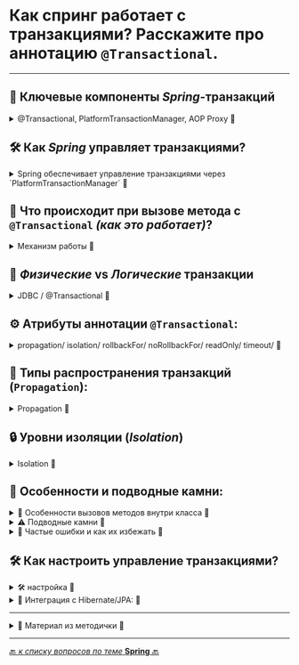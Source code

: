 # Как спринг работает с транзакциями? Расскажите про аннотацию `@Transactional`.

---
## 🧩 Ключевые компоненты _Spring_-транзакций
<details>
        <summary>@Transactional, PlatformTransactionManager, AOP Proxy 🔽</summary>


| Компонент                           | 	Описание                                                                       |
|:------------------------------------|:--------------------------------------------------------------------------------|
| `@Transactional`                    | **Помечает** методы или классы, которые должны выполняться транзакционно.       |
| `PlatformTransactionManager`        | Управляет **физическим** открытием/закрытием транзакций.                        |
| **AOP Proxy**                       | Создается _Spring_ для **перехвата вызовов** методов и управления транзакциями. |
| `TransactionSynchronizationManager` | Хранит контекст транзакции в `ThreadLocal` для **текущего** потока.             |

---
</details>



## 🛠️ Как _Spring_ управляет транзакциями? 

<details>
        <summary>Spring обеспечивает управление транзакциями через `PlatformTransactionManager` 🔽</summary>

который **абстрагирует** взаимодействие с источниками данных (`JDBC`, `Hibernate`, `JPA`).  
Транзакции гарантируют `атомарность`, `согласованность`, `изоляцию` и `долговечность` (**ACID**).

![ACID](/ITM/ITM04_SQL/imgs/2025-04-02_13-46-00.png)

---
</details>



## 🌟 Что происходит при вызове метода с `@Transactional` _(как это работает)_?

<details>
        <summary>Механизм работы 🔽</summary>

1. **Создание прокси**.
   * Spring создаёт прокси для бина с `@Transactional` (_через `TransactionInterceptor`_).
   * Прокси оборачивает вызов метода транзакционной логикой.


2. **Начало транзакции**:
   * `TransactionInterceptor` вызывает `PlatformTransactionManager`;
   * Менеджер решает:
     * Создать ли новый `EntityManager`/`Session` (_для JPA/Hibernate_).
     * Начать ли новую транзакцию или использовать текущую (_зависит от `propagation`_).
   * Открывается соединение с БД, устанавливается `autoCommit=false`.
   * Контекст транзакции сохраняется в `ThreadLocal`.

3. **Выполнение метода**:
   * Вызывается целевой метод (_например, `service.save()`_).
   * Все операции с БД (_через `EntityManager`/`Session`_) используют текущее соединение.
   * Для JPA: `EntityManager` — прокси, который делегирует вызовы текущему `EntityManager` в потоке.


3. **Завершение транзакции**:
   * При успехе: `TransactionInterceptor` вызывает `commit` через `PlatformTransactionManager`.
   * При исключении: Вызывается `rollback`.
   * Соединение и `EntityManager`/`Session` закрываются или возвращаются в пул.

---
</details>



## 🎯 _Физические_ vs _Логические_ транзакции

<details>
        <summary>JDBC / @Transactional 🔽</summary>

* **Физические**: Реальные  _JDBC_ / _JPA_ транзакции (_открытие/ закрытие соединений_).


* **Логические**: Методы, помеченные `@Transactional` (_могут быть вложенными_).

> **Пример**: `REQUIRES_NEW` внутри транзакции → ДВЕ физические транзакции.

> Если метод с `Propagation.REQUIRES_NEW` вызывается внутри другой транзакции, 
> будут созданы две физические транзакции (_два соединения_).
> 
---
</details>



## ⚙️ Атрибуты аннотации `@Transactional`:

<details>
        <summary>propagation/ isolation/ rollbackFor/ noRollbackFor/ readOnly/ timeout/ 🔽</summary>


| Атрибут         | 	Описание                                                                         | 	Значение по умолчанию   |
|:----------------|:----------------------------------------------------------------------------------|:-------------------------|
| `propagation`   | Поведение при вызове транзакционного метода (_напр._ `REQUIRED`, `REQUIRES_NEW`). | `REQUIRED`               |
| `isolation`     | Уровень изоляции транзакции (_напр. `READ_COMMITTED`, `SERIALIZABLE`, и т.д._)    | `DEFAULT`/ Зависит от БД |
| `rollbackFor`   | Откат транзакции при заданном исключении.                                         | `RuntimeException`       |
| `noRollbackFor` | Исключения, которые НЕ вызывают откат.                                            | Пусто                    |
| `readOnly`      | Только для чтения (_оптимизация_).                                                | `false`                  |
| `timeout`       | Таймаут выполнения транзакции.                                                    | -1 (_нет ограничения_)   |
|

---
</details>


## 🚧 Типы распространения транзакций (`Propagation`):

<details>
        <summary>Propagation 🔽</summary>

Параметр `propagation` определяет, как транзакция ведёт себя, если вызывается внутри другой транзакции или без неё. 
Это критично для управления вложенными вызовами.


| Propagation       | 	Описание поведения                                                                           |
|:------------------|:----------------------------------------------------------------------------------------------|
| `REQUIRED` ✅      | Использует **существующую** транзакцию или создаёт новую. <br>Самый распространённый вариант. |
| `REQUIRES_NEW` ✨  | Всегда **создаёт новую** транзакцию, **приостанавливая старую**.                              |
| `NESTED` 📍       | Создаёт `savepoint` (_если БД поддерживает_), **иначе новую** транзакцию.                     |
| `MANDATORY` 🚨    | **Требует существующую** транзакцию, иначе выбросит **исключение**.                           |
| `SUPPORTS` 🔄     | Выполняется в **существующей** транзакции, если нет — **без транзакции**.                     |
| `NOT_SUPPORTED` ❌ | **Приостанавливает** текущую транзакцию (если есть), выполняется **без транзакции**.          |
| `NEVER` ⛔️        | **Запрещает** выполнение в транзакции, иначе **исключение**.                                  |

### Пояснение:
* `REQUIRED` подходит для большинства случаев, так как минимизирует количество транзакций.


* `REQUIRES_NEW` полезен, когда нужно изолировать операцию (_например, логирование_), 
чтобы она не откатилась вместе с внешней транзакцией.


* `NESTED` требует поддержки _savepoints_ в БД (`например, PostgreSQL, Oracle`), 
иначе ведёт себя как `REQUIRED`.

---
</details>



## 🔒 Уровни изоляции (_Isolation_) 

<details>
        <summary>Isolation 🔽</summary>

Уровень изоляции определяет, как транзакции видят изменения других транзакций, 
предотвращая проблемы вроде грязного чтения, неповторяющегося чтения или фантомного чтения 
(более подробно см.тему [SQL](/ITM/ITM04_SQL/sql.md), _26. Расскажите про уровни изолированности транзакций._).

| Уровень              | Описание                                                                        |
|:---------------------|:--------------------------------------------------------------------------------|
| **DEFAULT**          | Использует настройки БД (_обычно `READ_COMMITTED` для большинства БД_).         |
| **READ_UNCOMMITTED** | Разрешает чтение неподтверждённых данных (грязное чтение). Низкая изоляция.     |
| **READ_COMMITTED**   | Предотвращает грязное чтение, но возможны неповторяющиеся чтения.               |
| **REPEATABLE_READ**  | Предотвращает неповторяющиеся чтения, но возможны фантомные чтения.             |
| **SERIALIZABLE**     | **Полная изоляция**, предотвращает все аномалии, но снижает производительность. |

### Пояснение:
* `DEFAULT` **безопасен**, так как использует настройки БД.
* `SERIALIZABLE` редко используется из-за высокой нагрузки, но подходит для критически важных операций.
* Выбор уровня зависит от требований к согласованности данных и производительности.

---
</details>



## 📌 Особенности и подводные камни:

<details>
        <summary>📝 Особенности вызовов методов внутри класса 🔽</summary>

| Сценарий                                                          | 	Описание                                                                                  |
|:------------------------------------------------------------------|:-------------------------------------------------------------------------------------------|
| `@Transactional` метод → внутренний метод с `@Transactional`      | 	⚠️ **Нет новой транзакции** (_вызов через `this`, минуя прокси_)/ Вызов идет мимо прокси. |
| метод БЕЗ `@Transactional` → внутренний метод с `@Transactional`  | 	⚠️ **Транзакция не создаётся**/ Вызов идет мимо прокси.                                   |
| Вызов между разными классами (`@Transactional` → `@Transactional` | 	✅ Создаётся новый прокси, возможны две разные транзакции, в зависимости от `propagation`. |

---
### Важно:
Для обхода ограничения вызова методов внутри одного класса
можно использовать **self-injection** (_внедрение самого себя через контекст_).

```java
@Service
public class OrderService {

    @Autowired
    @Lazy  // Ленивое внедрение для избежания циклической зависимости
    private OrderService self; 

    public void processOrder() {
        // Вызов через self → срабатывает прокси
        self.updateInventory(); 
    }

    @Transactional(propagation = Propagation.REQUIRES_NEW)
    public void updateInventory() {
        // Логика обновления инвентаря...
    }
}
```
> Как это работает? 
> * `self` ссылается на **прокси-объект** класса `OrderService`, который управляет транзакциями.
> * Вызов `self.updateInventory()` перехватывается Spring AOP → **создается новая транзакция**.

---
</details>



<details>
        <summary>⚠️ Подводные камни 🔽</summary>

### 1. Ограничения AOP-прокси:
* `@Transactional` работает только через прокси, 
поэтому не срабатывает при вызове метода внутри того же класса (_self-call_).

* **Почему?** Прокси перехватывает только внешние вызовы (_через Spring-контекст_). 
Внутренний вызов (_через_ `this`) **обходит прокси**.

* **Решение:**
  * **Self-injection**: Внедрить бин самого себя через `@Autowired` с `@Lazy`.
  * Вынести метод в другой бин.
  * Использовать аспект напрямую (_редко_).

### 2. Внутренние вызовы:
* **Сценарий 1**: Метод с `@Transactional` вызывает другой метод с `@Transactional` 
в том же классе → новая транзакция **не создаётся**, используется текущая.

* **Сценарий 2**: Метод без `@Transactional` вызывает метод с `@Transactional` 
в том же классе → транзакция **не создаётся**.

* **Сценарий 3**: Вызов метода с `@Transactional` в другом классе → поведение зависит от `propagation`.

* **Пояснение**: Это **ограничение AOP**. Для создания новой транзакции нужен вызов **через прокси**.

### 3. `Rollback` по умолчанию:
* Откат происходит только для **непроверяемых** исключений (`RuntimeException`, `Error`).

* Для **проверяемых** исключений (_`Checked Exception`, например, `IOException`_) 
нужно явно указать `rollbackFor = {IOException.class}`.

* **Пояснение**: Это сделано, чтобы избежать неожиданных откатов для исключений, которые можно обработать.

### 4. `Read-only` транзакции:
* `readOnly = true` сообщает Hibernate/JPA, что транзакция **только для чтения**:
  * Отключает проверку "_грязных_" изменений (`dirty checking`).
  * Может оптимизировать запросы в некоторых БД.
* Не все БД эффективно поддерживают `readonly`-режим.
* **Пояснение**: Используйте для операций, которые гарантированно не изменяют данные.

### 5. Таймауты:
* Параметр `timeout` задаёт максимальное время выполнения транзакции.
* Если время **истекает**, транзакция **откатывается**, выбрасывается **исключение**.
* **Пояснение**: Полезно для предотвращения зависания долгих операций.

### 6. Ленивая загрузка:
* Доступ к ленивым коллекциям (`lazy-loaded`) вне транзакции вызывает `LazyInitializationException`.
* **Решение**: Используйте `@Transactional` для методов, работающих с ленивыми данными, 
или загружайте данные явно (`eager fetching`).

### 7. _Физические_ vs _Логические_ транзакции:
* **Физическая транзакция**: Реальное соединение с БД (_JDBC_ `Connection`).
* **Логическая транзакция**: Область действия метода с `@Transactional`.
* **Например**, `REQUIRES_NEW` создаёт новое физическое соединение, а `NESTED` — _savepoint_ в текущем соединении.
* **Пояснение**: Это важно для понимания ресурсов, которые использует приложение.

### 8. Многопоточность:
* Каждая транзакция привязана к своему потоку (`ThreadLocal`).
* Параллельные потоки → параллельные транзакции, которые взаимодействуют согласно уровню изоляции.
* **Пояснение**: Это обеспечивает изоляцию, но может привести к блокировкам в БД.

#### 🌟 Важно: ⚠️
Используйте аннотацию **на уровне сервиса**, избегайте внутренних вызовов,
явно управляйте типами распространения и уровнями изоляции транзакций.

---
</details>



<details>
        <summary>🚫 Частые ошибки и как их избежать  🔽</summary>

### 1.  `Self-call` и отсутствие транзакции:
* **Проблема**: Внутренний вызов метода с @Transactional в том же классе не создаёт транзакцию.
* **Решение**: Используйте `self-injection`:

```java
@Service
public class MyService {
    private MyService self;

    @Autowired
    public void setSelf(@Lazy MyService self) {
        this.self = self;
    }

    public void method() {
        self.transactionalMethod();
    }

    @Transactional(propagation = Propagation.REQUIRES_NEW)
    public void transactionalMethod() {
        // Логика
    }
}
```

### 2. Неправильный rollback:
* **Проблема**: Проверяемые исключения не вызывают откат.
* **Решение**: Укажите `rollbackFor`:

```java
@Transactional(rollbackFor = IOException.class)
public void method() throws IOException {
    // Логика
}
```

### 3. `LazyInitializationException`:
* **Проблема**: Доступ к ленивым коллекциям вне транзакции.
* **Решение**: Убедитесь, что метод с доступом к коллекциям помечен `@Transactional`.

### 4. Долгие транзакции:
* **Проблема**: Долгие транзакции блокируют ресурсы БД.
* **Решение**: Установите `timeout` или оптимизируйте запросы.

### 5. Неправильный менеджер транзакций:
* **Проблема**: Использование `DataSourceTransactionManager` с Hibernate/JPA.
* **Решение**: Используйте `JpaTransactionManager` или `HibernateTransactionManager`.

---
</details>

## 🛠️ Как настроить управление транзакциями?

<details>
        <summary>🛠 настройка 🔽</summary>

* В конфигурации Spring:

```java
@Configuration
@EnableTransactionManagement
public class AppConfig {
    @Bean
    public PlatformTransactionManager txManager(DataSource dataSource) {
    return new DataSourceTransactionManager(dataSource);
    }
}
```

* В Spring Boot (`@EnableTransactionManagement` _по умолчанию_):
    * `DataSourceTransactionManager` достаточно указать bean `DataSource`.

---
</details>



<details>
        <summary>🔄 Интеграция с Hibernate/JPA: 🔽</summary>

При использовании Hibernate/JPA используйте `JpaTransactionManager`
или `HibernateTransactionManager` вместо `DataSourceTransactionManager`.

* Сессия (`Session`) Hibernate будет синхронизироваться с транзакцией Spring.
* Не нужно вручную управлять `Session`.

Конфигурация:

```java
@Bean
public PlatformTransactionManager txManager(EntityManagerFactory emf) {
    return new JpaTransactionManager(emf);
}
```

---
</details>



---



<details>
        <summary>📝 Материал из методички 🔽</summary>


```text
***** из методички *****
Хорошая статья - marcobehler.com/guides/spring-transaction-management-transactional-in-depth
Коротко: Spring создает прокси для всех классов, помеченных @Transactional 
(либо если любой из методов класса помечен этой аннотацией), что позволяет вводить 
транзакционную логику до и после вызываемого метода. 
При вызове такого метода происходит следующее:
- proxy, который создал Spring, создаёт persistence context (или соединение с базой),
- открывает в нём транзакцию и сохраняет всё это в контексте нити исполнения (натурально, в ThreadLocal).
- По мере надобности всё сохранённое достаётся и внедряется в бины.

Таким образом, если в вашем коде есть несколько параллельных нитей, у вас будет 
и несколько параллельных транзакций, которые будут взаимодействовать друг с другом согласно уровням изоляции.

Что произойдёт, если один метод с @Transactional вызовет другой метод с @Transactional?
Если это происходит в рамках одного сервиса, то второй транзакционный метод будет считаться частью первого, 
так как вызван у него изнутри, а так как спринг не знает о внутреннем вызове, 
то не создаст прокси для второго метода.
(Обернуто в проски будет а вот транзакция создана не будет если из 2 класса вызван метод то транзакция будет)

Что произойдёт, если один метод БЕЗ @Transactional вызовет другой метод с @Transactional?
Так как spring не знает о внутреннем вызове, то не создаст прокси для второго метода.

Будет ли транзакция откачена, если будет брошено исключение, которое указано в контракте метода?
Если в контракте описано это исключение, то она не откатится. 
Unchecked исключения в транзакционном методе можно ловить, а можно и не ловить.

Значения атрибута propagation у аннотации:
REQUIRED — применяется по умолчанию. При входе в @Transactional метод будет использована 
    уже существующая транзакция или создана новая транзакция, если никакой ещё нет
REQUIRES_NEW — новая транзакция всегда создаётся при входе метод, ранее созданные транзакции 
    приостанавливаются до момента возврата из метода.
NESTED — корректно работает только с базами данных, которые умеют savepoints. 
    При входе в метод в уже существующей транзакции создаётся savepoint, который по результатам 
    выполнения метода будет либо сохранён, либо откачен. 
    Все изменения, внесённые методом, подтвердятся только поздее, с подтверждением всей транзакции. 
    Если текущей транзакции не существует, будет создана новая.
MANDATORY — всегда используется существующая транзакция и кидается исключение, если текущей транзакции нет.
SUPPORTS — метод с этим правилом будет использовать текущую транзакцию, 
    если она есть, либо будет исполнятся без транзакции, если её нет.
NOT_SUPPORTED — при входе в метод текущая транзакция, если она есть, 
    будет приостановлена и метод будет выполняться без транзакции.
NEVER — явно запрещает исполнение в контексте транзакции. 
    Если при входе в метод будет существовать транзакция, будет выброшено исключение.
    
Остальные атрибуты:
rollbackFor = Exception.class - если какой-либо метод выбрасывает указанное исключение, 
    контейнер всегда откатывает текущую транзакцию. По умолчанию отлавливает RuntimeException
noRollbackFor = Exception.class - указание того, что любое исключение, 
    кроме заданных, должно приводить к откату транзакции.
rollbackForClassName и noRollbackForClassName - для задания имен исключений в строковом виде.
readOnly - разрешает только операции чтения.
В свойстве transactionManager хранится ссылка на менеджер транзакций, определенный в конфигурации Spring.
timeOut - По умолчанию используется таймаут, установленный по умолчанию для базовой транзакционной системы. 
    Сообщает менеджеру tx о продолжительности времени, чтобы дождаться простоя tx, 
    прежде чем принять решение об откате не отвечающих транзакций.
isolation - уровень изолированности транзакций


Подробно:
Для работы с транзакциями Spring Framework использует AOP-прокси:
Для включения возможности управления транзакциями нужно разместить 
аннотацию @EnableTransactionManagement у класса конфигурации @Configuration.
Она означает, что классы, помеченные @Transactional, должны быть обернуты аспектом транзакций. 
Отвечает за регистрацию необходимых компонентов Spring, таких как TransactionInterceptor и советы прокси. 
Регистрируемые компоненты помещают перехватчик в стек вызовов при вызове методов @Transactional. 
Если мы используем Spring Boot и имеем зависимости spring-data-* или spring-tx, 
то управление транзакциями будет включено по умолчанию.
Пропагейшн работает только если метод вызывает другой метод в другом сервисе. 
Если метод вызывает другой метод в этом же сервисе, то используется this и вызов проходит мимо прокси.
Это ограничение можно обойти при помощи self-injection.
Слой логики(Service) - лучшее место для @Transactional.

Помечая @Transactional класс @Service, то все его методы станут транзакционными. 
Так, при вызове, например, метода save() произойдет примерно следующее:
1. Вначале мы имеем:
❖        класс TransactionInterceptor, у которого вызывается метод invoke(...), 
                внутри которого вызывается метод класса-родителя TransactionAspectSupport: 
                invokeWithinTransaction(...), в рамках которого происходит магия транзакций.
❖        TransactionManager: решает, создавать ли новый EntityManager и/или транзакцию.
❖        EntityManager proxy: EntityManager - это интерфейс, и то, что внедряется в бин в слое DAO 
                на самом деле не является реализацией EntityManager. 
                В это поле внедряется EntityManager proxy, который будет перехватывать обращение 
                к полю EntityManager и  делегировать выполнение  конкретному EntityManager в рантайме. 
                Обычно EntityManager proxy представлен классом SharedEntityManagerInvocationHandler.
2. Transaction  Interceptor
В TransactionInterceptor отработает код до работы метода save(), в котором будет определено, 
выполнить ли метод save() в пределах уже существующей транзакции БД или должна стартовать новая отдельная транзакция. 
TransactionInterceptor сам не содержит логики по принятию решения, решение начать новую транзакцию, 
если это нужно, делегируется TransactionManager. 
Грубо говоря, на данном этапе наш метод будет обёрнут в try-catch и будет добавлена логика до его вызова и после:
     try {
        transaction.begin();         // логика до
        service.save();         
        transaction.commit();      // логика после
      } catch(Exception ex) {
       transaction.rollback();
       throw ex;
      }
3. TransactionManager
Менеджер транзакций должен предоставить ответ на два вопроса:
❖        Должен ли создаться новый EntityManager?
❖        Должна ли стартовать новая транзакция БД?
Решение принимается, основываясь на следующих фактах:
❖        выполняется ли хоть одна транзакция в текущий момент или нет;
❖        атрибута «propagation» в @Transactional.
Если TransactionManager решил создать новую транзакцию, тогда:
❖        Создается новый EntityManager;
❖        EntityManager «привязывается» к текущему потоку (Thread);
❖        «Получается» соединение из пула соединений БД; 
❖        Соединение «привязывается» к текущему потоку.
И EntityManager и это соединение привязываются к текущему потоку, используя  переменные ThreadLocal.
4. EntityManager proxy
Когда метод save() слоя Service делает вызов метода save() слоя DAO, внутри которого вызывается, например, 
entityManager.persist(), то не происходит вызов метода persist() напрямую у EntityManager, 
записанного в поле класса DAO. 
Вместо этого метод вызывает EntityManager proxy, который достает текущий EntityManager для нашего потока, 
и у него вызывается метод persist().

5. Отрабатывает DAO-метод save().
6. TransactionInterceptor
Отработает код после работы метода save(), а именно будет принято решение по коммиту/откату транзакции.

Кроме того, если мы в рамках одного метода сервиса обращаемся не только к методу save(), 
а к разным методам Service и DAO, то все они буду работать в рамках одной транзакции, 
которая оборачивает этот метод сервиса.
Вся работа происходит через прокси-объекты разных классов. 
Представим, что у нас в классе сервиса только один метод с аннотацией @Transactional, а остальные нет. 
Если мы вызовем метод с @Transactional, из которого вызовем метод без @Transactional, 
то оба будут отработаны в рамках прокси и будут обернуты в нашу транзакционную логику. 
Однако, если мы вызовем метод без @Transactional, из которого вызовем метод с @Transactional, 
то они уже не будут работать в рамках прокси и не будут обернуты в нашу транзакционную логику.
```
</details>

---

[🔙 _к списку вопросов по теме_ **Spring** 🔙](/ITM/ITM06_Spring/Spring.md)
